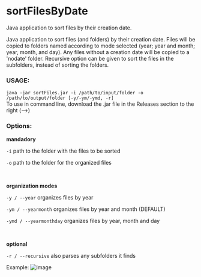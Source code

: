 # sortFilesByDate
Java application to sort files by their creation date. 

Java application to sort files (and folders) by their creation date. Files will be copied to folders named according to mode selected (year; year and month; year, month, and day). Any files without a creation date will be copied to a 'nodate' folder. Recursive option can be given to sort the files in the subfolders, instead of sorting the folders.

### USAGE:
```java -jar sortFiles.jar -i /path/to/input/folder -o /path/to/output/folder [-y/-ym/-ymd, -r]```
<br>
To use in command line, download the .jar file in the Releases section to the right (-->)

### Options:
**mandadory**

```-i``` path to the folder with the files to be sorted

```-o``` path to the folder for the organized files

<br>

**organization modes**

```-y / --year``` organizes files by year

```-ym / --yearmonth``` organizes files by year and month (DEFAULT)

```-ymd / --yearmonthday``` organizes files by year, month and day

<br>

**optional**

```-r / --recursive``` also parses any subfolders it finds

Example:
![image](https://github.com/artisanal-lettuce/sortFilesByDate/assets/169831610/ba361bf6-e891-4ef8-960e-677af46de35a)
